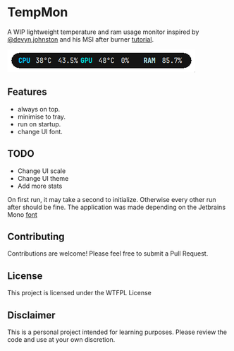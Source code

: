 # TempMon 

A WIP lightweight temperature and ram usage monitor inspired by [@devyn.johnston](https://www.youtube.com/@devyn.johnston) and his MSI after burner [tutorial](https://www.youtube.com/watch?v=rRF6lW45c4c).


![TempMon](interface.gif)

## Features

- always on top.
- minimise to tray.
- run on startup.
- change UI font.

## TODO

- Change UI scale
- Change UI theme
- Add more stats

On first run, it may take a second to initialize. Otherwise every other run after should be fine.
The application was made depending on the Jetbrains Mono [font](https://www.jetbrains.com/lp/mono/)


## Contributing

Contributions are welcome! Please feel free to submit a Pull Request.

## License

This project is licensed under the WTFPL License

## Disclaimer

This is a personal project intended for learning purposes. Please review the code and use at your own discretion.

